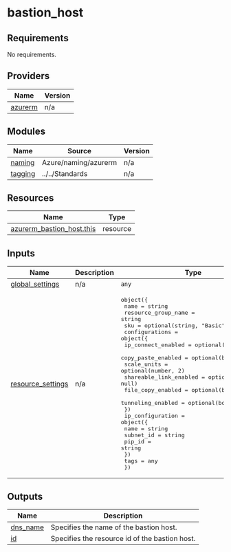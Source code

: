# bastion_host

<!-- BEGINNING OF PRE-COMMIT-TERRAFORM DOCS HOOK -->
## Requirements

No requirements.

## Providers

| Name | Version |
|------|---------|
| <a name="provider_azurerm"></a> [azurerm](#provider\_azurerm) | n/a |

## Modules

| Name | Source | Version |
|------|--------|---------|
| <a name="module_naming"></a> [naming](#module\_naming) | Azure/naming/azurerm | n/a |
| <a name="module_tagging"></a> [tagging](#module\_tagging) | ../../Standards | n/a |

## Resources

| Name | Type |
|------|------|
| [azurerm_bastion_host.this](https://registry.terraform.io/providers/hashicorp/azurerm/latest/docs/resources/bastion_host) | resource |

## Inputs

| Name | Description | Type | Default | Required |
|------|-------------|------|---------|:--------:|
| <a name="input_global_settings"></a> [global\_settings](#input\_global\_settings) | n/a | `any` | n/a | yes |
| <a name="input_resource_settings"></a> [resource\_settings](#input\_resource\_settings) | n/a | <pre>object({<br/>    name                = string<br/>    resource_group_name = string<br/>    sku                 = optional(string, "Basic")<br/>    configurations = object({<br/>      ip_connect_enabled     = optional(bool, false)<br/>      copy_paste_enabled     = optional(bool, true)<br/>      scale_units            = optional(number, 2)<br/>      shareable_link_enabled = optional(string, null)<br/>      file_copy_enabled      = optional(bool, null)<br/>      tunneling_enabled      = optional(bool, null)<br/>    })<br/>    ip_configuration = object({<br/>      name      = string<br/>      subnet_id = string<br/>      pip_id    = string<br/>    })<br/>    tags = any<br/>  })</pre> | n/a | yes |

## Outputs

| Name | Description |
|------|-------------|
| <a name="output_dns_name"></a> [dns\_name](#output\_dns\_name) | Specifies the name of the bastion host. |
| <a name="output_id"></a> [id](#output\_id) | Specifies the resource id of the bastion host. |
<!-- END OF PRE-COMMIT-TERRAFORM DOCS HOOK -->
